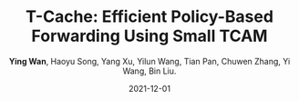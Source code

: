 ---
title: "T-Cache: Efficient Policy-Based Forwarding Using Small TCAM"
collection: publications
category: journals
permalink: /publication/2021-12-01-T-cache-ToN
level: <strong>(CCF-A)</strong>
author: <strong>Ying Wan</strong>, Haoyu Song, Yang Xu, Yilun Wang, Tian Pan, Chuwen Zhang, Yi Wang, Bin Liu.
date: 2021-12-01
venue: 'IEEE/ACM Transactions on Networking (TON)'
paperurl: 'http://wany16.github.io/files/T-cache_ToN.pdf'
slidesurl: 'http://wany16.github.io/files/T-cache_ToN_Ppt.pdf'
---
